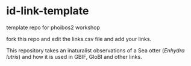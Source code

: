 # id-link-template
template repo for phoibos2 workshop

fork this repo and edit the links.csv file and add your links.

This repository takes an inaturalist observations of a Sea otter (_Enhydra lutris_) and how it is used in GBIF, GloBI and other links.

